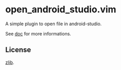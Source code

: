 # open_android_studio.vim

A simple plugin to open file in android-studio.

See [doc](./doc/open_android_studio.txt) for more informations.

## License

[zlib](./LICENSE).
